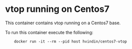 # vtop running on Centos7

This container contains vtop running on a Centos7 base.  

To run this container execute the following:  

        docker run -it --rm --pid host hvindin/centos7-vtop
